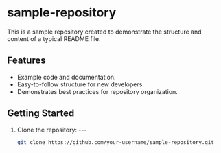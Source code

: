 # sample-repository

This is a sample repository created to demonstrate the structure and content of a typical README file.

## Features

- Example code and documentation.
- Easy-to-follow structure for new developers.
- Demonstrates best practices for repository organization.

## Getting Started

1. Clone the repository: ---
   ```bash
   git clone https://github.com/your-username/sample-repository.git